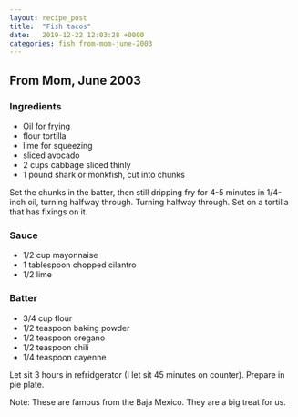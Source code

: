 ```yaml
---
layout: recipe_post
title:  "Fish tacos"
date:   2019-12-22 12:03:28 +0000
categories: fish from-mom-june-2003
---
```


## From Mom, June 2003
### Ingredients
* Oil for frying
* flour tortilla
* lime for squeezing
* sliced avocado
* 2 cups cabbage sliced thinly
* 1 pound shark or monkfish, cut into chunks


Set the chunks in the batter, then still dripping fry for 4-5 minutes in 1/4-inch oil, turning halfway through. Turning halfway through. Set on a tortilla that has fixings on it.

### Sauce
* 1/2 cup mayonnaise
* 1 tablespoon chopped cilantro
* 1/2 lime

### Batter
* 3/4 cup flour
* 1/2 teaspoon baking powder
* 1/2 teaspoon oregano
* 1/2 teaspoon chili
* 1/4 teaspoon cayenne


Let sit 3 hours in refridgerator (I let sit 45 minutes on counter). Prepare in pie plate.



Note: These are famous from the Baja Mexico. They are a big treat for us.
